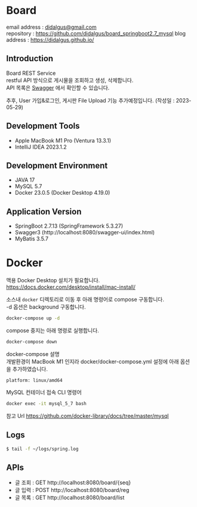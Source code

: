 # Board

email address : didalgus@gmail.com  
repository : https://github.com/didalgus/board_springboot2.7_mysql
blog address : https://didalgus.github.io/

## Introduction
Board REST Service  
restful API 방식으로 게시물을 조회하고 생성, 삭제합니다.  
API 목록은 [Swagger](http://localhost:8080/swagger-ui/index.html) 에서 확인할 수 있습니다. 

추후, User 가입&로그인, 게시판 File Upload 기능 추가예정입니다. (작성일 : 2023-05-29)

## Development Tools
- Apple MacBook M1 Pro (Ventura 13.3.1)
- IntelliJ IDEA 2023.1.2  

## Development Environment
- JAVA 17
- MySQL 5.7 
- Docker 23.0.5 (Docker Desktop 4.19.0)

## Application Version
- SpringBoot 2.7.13 (SpringFramework 5.3.27)
- Swagger3 (http://localhost:8080/swagger-ui/index.html)
- MyBatis 3.5.7

# Docker 

맥용 Docker Desktop 설치가 필요합니다.  
https://docs.docker.com/desktop/install/mac-install/  

소스내 `docker` 디렉토리로 이동 후 아래 명령어로 compose 구동합니다.  
-d 옵션은 background 구동합니다. 

```bash
docker-compose up -d 
```

compose 중지는 아래 명령로 실행합니다.
```bash
docker-compose down
```

docker-compose 설명   
개발환경이 MacBook M1 인지라 docker/docker-compose.yml 설정에 아래 옵션을 추가하였습니다.  
```
platform: linux/amd64 
```

MySQL 컨테이너 접속 CLI 명령어  
```bash
docker exec -it mysql_5_7 bash
```
참고 Url https://github.com/docker-library/docs/tree/master/mysql


## Logs  
```bash
$ tail -f ~/logs/spring.log
```

## APIs 
- 글 조회 : GET http://localhost:8080/board/{seq}
- 글 입력 : POST http://localhost:8080/board/reg
- 글 목록 : GET http://localhost:8080/board/list 

